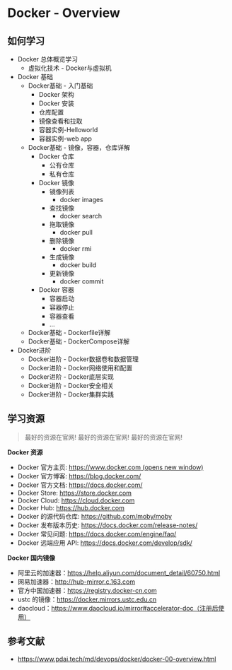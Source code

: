 # Docker - Overview

## 如何学习

- Docker 总体概览学习
  - 虚拟化技术 - Docker与虚拟机
- Docker 基础
  - Docker基础 - 入门基础
    - Docker 架构
    - Docker 安装
    - 仓库配置
    - 镜像查看和拉取
    - 容器实例-Helloworld
    - 容器实例-web app
  - Docker基础 - 镜像，容器，仓库详解
    - Docker 仓库
      - 公有仓库
      - 私有仓库
    - Docker 镜像
      - 镜像列表
        - docker images
      - 查找镜像
        - docker search
      - 拖取镜像
        - docker pull
      - 删除镜像
        - docker rmi
      - 生成镜像
        - docker build
      - 更新镜像
        - docker commit
    - Docker 容器
      - 容器启动
      - 容器停止
      - 容器查看
      - ...
  - Docker基础 - Dockerfile详解
  - Docker基础 - DockerCompose详解
- Docker进阶
  - Docker进阶 - Docker数据卷和数据管理
  - Docker进阶 - Docker网络使用和配置
  - Docker进阶 - Docker底层实现
  - Docker进阶 - Docker安全相关
  - Docker进阶 - Docker集群实践



## 学习资源

> 最好的资源在官网! 最好的资源在官网! 最好的资源在官网!

**Docker 资源**

- Docker 官方主页: [https://www.docker.com  (opens new window)](https://www.docker.com)
- Docker 官方博客: https://blog.docker.com/
- Docker 官方文档: https://docs.docker.com/
- Docker Store: https://store.docker.com
- Docker Cloud: https://cloud.docker.com
- Docker Hub: https://hub.docker.com
- Docker 的源代码仓库: https://github.com/moby/moby
- Docker 发布版本历史: https://docs.docker.com/release-notes/
- Docker 常见问题: https://docs.docker.com/engine/faq/
- Docker 远端应用 API: https://docs.docker.com/develop/sdk/

**Docker 国内镜像**

- 阿里云的加速器：https://help.aliyun.com/document_detail/60750.html
- 网易加速器：http://hub-mirror.c.163.com
- 官方中国加速器：https://registry.docker-cn.com
- ustc 的镜像：https://docker.mirrors.ustc.edu.cn
- daocloud：https://www.daocloud.io/mirror#accelerator-doc（注册后使用）



## 参考文献

- https://www.pdai.tech/md/devops/docker/docker-00-overview.html


